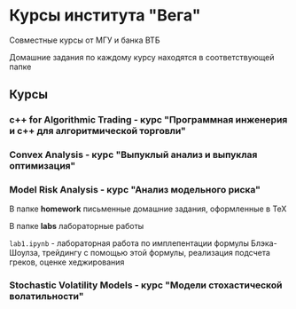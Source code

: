 # Курсы института "Вега"
Совместные курсы от МГУ и банка ВТБ

Домашние задания по каждому курсу находятся в соответствующей папке

## Курсы
### c++ for Algorithmic Trading - курс "Программная инженерия и c++ для алгоритмической торговли"
### Convex Analysis - курс "Выпуклый анализ и выпуклая оптимизация"
### Model Risk Analysis - курс "Анализ модельного риска"

В папке **homework** письменные домашние задания, оформленные в TeX

В папке **labs** лабораторные работы

```lab1.ipynb``` - лабораторная работа по имплепентации формулы Блэка-Шоулза, трейдингу с помощью этой формулы, реализация подсчета греков, оценке хеджирования
### Stochastic Volatility Models - курс "Модели стохастической волатильности"
